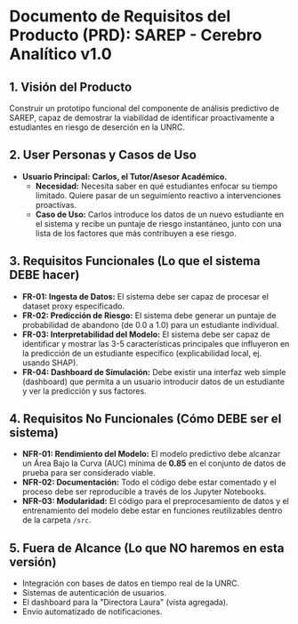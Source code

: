 # Documento de Requisitos del Producto (PRD): SAREP - Cerebro Analítico v1.0

## 1. Visión del Producto

Construir un prototipo funcional del componente de análisis predictivo de SAREP, capaz de demostrar la viabilidad de identificar proactivamente a estudiantes en riesgo de deserción en la UNRC.

## 2. User Personas y Casos de Uso

*   **Usuario Principal:** **Carlos, el Tutor/Asesor Académico.**
    *   **Necesidad:** Necesita saber en qué estudiantes enfocar su tiempo limitado. Quiere pasar de un seguimiento reactivo a intervenciones proactivas.
    *   **Caso de Uso:** Carlos introduce los datos de un nuevo estudiante en el sistema y recibe un puntaje de riesgo instantáneo, junto con una lista de los factores que más contribuyen a ese riesgo.

## 3. Requisitos Funcionales (Lo que el sistema DEBE hacer)

*   **FR-01: Ingesta de Datos:** El sistema debe ser capaz de procesar el dataset proxy especificado.
*   **FR-02: Predicción de Riesgo:** El sistema debe generar un puntaje de probabilidad de abandono (de 0.0 a 1.0) para un estudiante individual.
*   **FR-03: Interpretabilidad del Modelo:** El sistema debe ser capaz de identificar y mostrar las 3-5 características principales que influyeron en la predicción de un estudiante específico (explicabilidad local, ej. usando SHAP).
*   **FR-04: Dashboard de Simulación:** Debe existir una interfaz web simple (dashboard) que permita a un usuario introducir datos de un estudiante y ver la predicción y sus factores.

## 4. Requisitos No Funcionales (Cómo DEBE ser el sistema)

*   **NFR-01: Rendimiento del Modelo:** El modelo predictivo debe alcanzar un Área Bajo la Curva (AUC) mínima de **0.85** en el conjunto de datos de prueba para ser considerado viable.
*   **NFR-02: Documentación:** Todo el código debe estar comentado y el proceso debe ser reproducible a través de los Jupyter Notebooks.
*   **NFR-03: Modularidad:** El código para el preprocesamiento de datos y el entrenamiento del modelo debe estar en funciones reutilizables dentro de la carpeta `/src`.

## 5. Fuera de Alcance (Lo que NO haremos en esta versión)

*   Integración con bases de datos en tiempo real de la UNRC.
*   Sistemas de autenticación de usuarios.
*   El dashboard para la "Directora Laura" (vista agregada).
*   Envío automatizado de notificaciones.